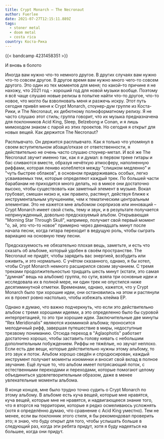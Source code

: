 ```yaml
---
title: Crypt Monarch — The Necronaut
author: Fuerlee
date: 2021-07-27T12:15:11.889Z
tags:
  - stoner metal
  - doom metal
  - costa rica
country: Коста-Рика
---
```

{{< bandcamp 4231458351 >}}

И вновь в болото



Иногда вам нужно что-то немного другое. В других случаях вам нужно что-то совсем другое. В другое время вам нужно много чего-то совсем другого. Это один из тех моментов для меня; по какой–то причине я не нахожу, что 2021 год - хороший год для новой музыки вообще. Поэтому я всё чаще слушаю новые релизы в попытке найти что-то другое, что-то новое, что могло бы взволновать меня и разжечь искру. Этот путь сегодня привёл меня к Crypt Monarch, стоунер-дум группе из Коста-Рики, и The Necronaut, их дебютному полноформатному релизу. Я не часто слушаю этот стиль; группа говорит, что их музыка предназначена для поклонников Acid King, Sleep, Belzebong и Conan, и я лишь мимоходом знаком с парой из этих проектов. Но сегодня я открыт для новых вещей. Как держится The Necronaut?



Расплывчато. Он держится расплывчато. Как я только что упомянул в своем вступительном абзаце/отказе от ответственности, я действительно не очень часто слушаю стоунер-метал. И всё же The Necronaut звучит именно так, как я и думал: в первом треке гитары и бас сливаются вместе, образуя нечёткую атмосферу, наполненную риффами, которая лениво колеблется между "слишком медленно" и "чуть быстрее облаков", в основном придерживаясь особых, легко усваиваемых тем, которые определяют каждый трек. По большей части барабанам не приходится много делать, но в миксе они достаточно высоко, чтобы существовать как заметный элемент в музыке. Вокал грубоват, смешан низко и, как правило, растянут, действуя ближе к инструментальным улучшениям, чем к тематическим центральным элементам. Это не кажется мне альбомом сюрпризов или инноваций – Crypt Monarch имеет свой стиль, тему и звук, и в результате получается непринужденный, довольно предсказуемый альбом. Открывающая "Morning Star Through Skull", например, получает свой первый момент "о, эй, это что-то новое" примерно через двенадцать минут после начала песни, когда гитара переходит в ведущую роль, чтобы сыграть вариацию на основную тему песни.



Предсказуемость не обязательно плохая вещь, заметьте, и есть что сказать об альбоме, который удобен в своём пространстве. The Necronaut не придёт, чтобы зарядить вас энергией, возбудить или оживить, и это нормально. С учётом сказанного, однако, я бы хотел, чтобы Crypt Monarch немного расширился своим звучанием. С тремя треками продолжительностью тридцать шесть минут (кстати, это самая "думная" вещь на альбоме) группа, по сути, взяла три основные идеи и исследовала их в полной мере, ни один трек не опустился ниже десятиминутной отметки. Временами, однако, кажется, что у Crypt Monarch было три хорошие идеи, они остановились на этом и растянули их в проект ровно настолько, чтобы избежать клейма EP.



Однако я думаю, что важно подчеркнуть, что если это действительно альбом с тремя хорошими идеями, а это определенно было бы суровой интерпретацией, то это три хорошие идеи. Заключительные две минуты "Rex Meridionalis" являются изюминкой альбома; проносится мелодичный рифф, завершая путешествие в миры, недоступные трезвому пониманию. Отсюда переход в "Aglaophotis" работает достаточно хорошо, чтобы заставить голову кивать с небольшим дополнительным побуждением. Риффы не тяжёлые, но звучат неплохо. Если есть две вещи, которые действительно нужны этому альбому, то это звук и поток. Альбом хорошо сведён и спродюсирован, каждый инструмент получает моменты изюминки и вносит свой вклад в полное звучание. Ещё лучше то, что альбом имеет потрясающий поток, с естественными переходами и переходами, которые помогают целому объединиться удовлетворительным образом, даже в менее увлекательные моменты альбома.



В конце концов, мне было трудно точно судить о Crypt Monarch по этому альбому. В альбоме есть куча вещей, которые мне нравятся, куча вещей, которые мне не нравятся, и надвигающееся знание того, что я вторгся на территории, которые я редко осмеливаюсь усложнять (хотя я определённо думаю, что сравнение с Acid King уместно). Тем не менее, если вы поклонник этого стиля, я бы рекомендовал проверить это; я знаю, что буду открыт для того, чтобы услышать больше в следующий раз, когда эти ребята придут, хотя я буду надеяться на большее, когда они придут.